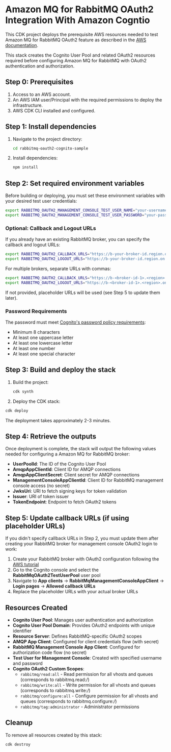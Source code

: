 # Amazon MQ for RabbitMQ OAuth2 Integration With Amazon Cogntio

This CDK project deploys the prerequisite AWS resources needed to test Amazon MQ for RabbitMQ OAuth2 feature as described in the [AWS documentation](https://docs.aws.amazon.com/amazon-mq/latest/developer-guide/oauth-tutorial.html).

This stack creates the Cognito User Pool and related OAuth2 resources required before configuring Amazon MQ for RabbitMQ with OAuth2 authentication and authorization.

## Step 0: Prerequisites

1. Access to an AWS account.
2. An AWS IAM user/Principal with the required permissions to deploy the infrastructure.
3. AWS CDK CLI installed and configured.

## Step 1: Install dependencies

1. Navigate to the project directory:
   ```bash
   cd rabbitmq-oauth2-cognito-sample
   ```

2. Install dependencies:
   ```bash
   npm install
   ```

## Step 2: Set required environment variables

Before building or deploying, you must set these environment variables with your desired test user credentials:

```bash
export RABBITMQ_OAUTH2_MANAGEMENT_CONSOLE_TEST_USER_NAME="your-username"
export RABBITMQ_OAUTH2_MANAGEMENT_CONSOLE_TEST_USER_PASSWORD="your-password"
```

### Optional: Callback and Logout URLs

If you already have an existing RabbitMQ broker, you can specify the callback and logout URLs:

```bash
export RABBITMQ_OAUTH2_CALLBACK_URLS="https://b-your-broker-id.region.on.aws/js/oidc-oauth/login-callback.html"
export RABBITMQ_OAUTH2_LOGOUT_URLS="https://b-your-broker-id.region.on.aws/js/oidc-oauth/logout-callback.html"
```

For multiple brokers, separate URLs with commas:

```bash
export RABBITMQ_OAUTH2_CALLBACK_URLS="https://b-<broker-id-1>.<region>.on.aws/js/oidc-oauth/login-callback.html,https://b-<broker-id-2>.<region>.on.aws/js/oidc-oauth/login-callback.html"
export RABBITMQ_OAUTH2_LOGOUT_URLS="https://b-<broker-id-1>.<region>.on.aws/js/oidc-oauth/logout-callback.html,https://b-<broker-id-2>.<region>.on.aws/js/oidc-oauth/logout-callback.html"
```

If not provided, placeholder URLs will be used (see Step 5 to update them later).

### Password Requirements

The password must meet [Cognito's password policy requirements](https://docs.aws.amazon.com/cognito/latest/developerguide/user-pool-settings-policies.html):
- Minimum 8 characters
- At least one uppercase letter
- At least one lowercase letter
- At least one number
- At least one special character

## Step 3: Build and deploy the stack

1. Build the project:
   ```bash
   cdk synth
   ```

2. Deploy the CDK stack:

```bash
cdk deploy
```

The deployment takes approximately 2-3 minutes.

## Step 4: Retrieve the outputs

Once deployment is complete, the stack will output the following values needed for configuring a Amazon MQ for RabbitMQ broker:

- **UserPoolId**: The ID of the Cognito User Pool
- **AmqpAppClientId**: Client ID for AMQP connections
- **AmqpAppClientSecret**: Client secret for AMQP connections
- **ManagementConsoleAppClientId**: Client ID for RabbitMQ management console access (no secret)
- **JwksUri**: URI to fetch signing keys for token validation
- **Issuer**: URI of token issuer
- **TokenEndpoint**: Endpoint to fetch OAuth2 tokens

## Step 5: Update callback URLs (if using placeholder URLs)

If you didn't specify callback URLs in Step 2, you must update them after creating your RabbitMQ broker for management console OAuth2 login to work:

1. Create your RabbitMQ broker with OAuth2 configuration following the [AWS tutorial](https://docs.aws.amazon.com/amazon-mq/latest/developer-guide/oauth-tutorial.html)
2. Go to the Cognito console and select the **RabbitMqOAuth2TestUserPool** user pool
3. Navigate to **App clients** → **RabbitMqManagementConsoleAppClient** → **Login pages** → **Allowed callback URLs**
4. Replace the placeholder URLs with your actual broker URLs

## Resources Created

- **Cognito User Pool**: Manages user authentication and authorization
- **Cognito User Pool Domain**: Provides OAuth2 endpoints with unique identifier
- **Resource Server**: Defines RabbitMQ-specific OAuth2 scopes
- **AMQP App Client**: Configured for client credentials flow (with secret)
- **RabbitMQ Management Console App Client**: Configured for authorization code flow (no secret)
- **Test User for Management Console**: Created with specified username and password
- **Cognito OAuth2 Custom Scopes**:
  - `rabbitmq/read:all` - Read permission for all vhosts and queues (corresponds to rabbitmq.read:*/*)
  - `rabbitmq/write:all` - Write permission for all vhosts and queues (corresponds to rabbitmq.write:*/*)
  - `rabbitmq/configure:all` - Configure permission for all vhosts and queues (corresponds to rabbitmq.configure:*/*)
  - `rabbitmq/tag:administrator` - Administrator permissions

## Cleanup

To remove all resources created by this stack:

```bash
cdk destroy
```
